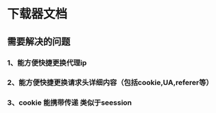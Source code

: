 # 下载器文档
## 需要解决的问题
### 1、能方便快捷更换代理ip
### 2、能方便快捷更换请求头详细内容（包括cookie,UA,referer等）
### 3、cookie 能携带传递 类似于seession